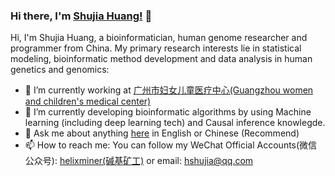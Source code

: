 ### Hi there, I'm [Shujia Huang!](https://www.zhihu.com/people/yellowtree) 👋

<!--
**ShujiaHuang/ShujiaHuang** is a ✨ _special_ ✨ repository because its `README.md` (this file) appears on your GitHub profile.

- 🔭 I’m currently working on ...
- 🌱 I’m currently learning ...
- 👯 I’m looking to collaborate on ...
- 🤔 I’m looking for help with ...
- 💬 Ask me about ...
- 📫 How to reach me: ...
- 😄 Pronouns: ...
- ⚡ Fun fact: ...
-->

Hi, I'm Shujia Huang, a bioinformatician, human genome researcher and programmer from China. My primary research interests lie in statistical modeling, bioinformatic method development and data analysis in human genetics and genomics:

- 🔭 I’m currently working at [广州市妇女儿童医疗中心(Guangzhou women and children's medical center)](http://www.gzfezx.com/)
- 🌱 I’m currently developing bioinformatic algorithms by using Machine learning (including deep learning tech) and Causal inference knowlegde.
- 💬 Ask me about anything [here](https://github.com/ShujiaHuang/ShujiaHuang/issues) in English or Chinese (Recommend)
- 📫 How to reach me: You can follow my WeChat Official Accounts(微信公众号): [helixminer(碱基矿工)](https://static.fungenomics.com/images/2021/03/helixminer-mid-red.png) or email: hshujia@qq.com

<!--
![Shujia's GitHub stats](https://github-readme-stats.vercel.app/api?username=ShujiaHuang&show_icons=true&theme=onedark)
-->
